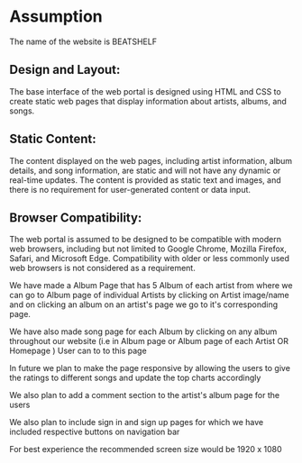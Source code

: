 # Assumption

The name of the website is BEATSHELF

## Design and Layout: 
The base interface of the web portal is designed using HTML and CSS to create static web pages that display information about artists, albums, and songs.

## Static Content: 
The content displayed on the web pages, including artist information, album details, and song information, are static and will not have any dynamic or real-time updates. The content is provided as static text and images, and there is no requirement for user-generated content or data input.

## Browser Compatibility: 
The web portal is assumed to be designed to be compatible with modern web browsers, including but not limited to Google Chrome, Mozilla Firefox, Safari, and Microsoft Edge. Compatibility with older or less commonly used web browsers is not considered as a requirement.

We have made a Album Page that has 5 Album of each artist from where we can go to Album page of individual Artists by clicking on Artist image/name
and on clicking an album on an artist's page we go to it's corresponding page.

We have also made song page for each Album by clicking on any album throughout our website (i.e in Album page or Album page of each Artist OR Homepage ) User can to to this page 

In future we plan to make the page responsive by allowing the users to give the ratings to different songs and update the top charts accordingly

We also plan to add a comment section to the artist's album page for the users

We also plan to include sign in and sign up pages for which we have included respective buttons on navigation bar

For best experience the recommended screen size would be 1920 x 1080


